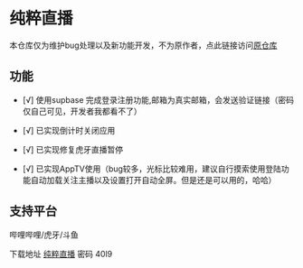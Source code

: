 # 纯粹直播

本仓库仅为维护bug处理以及新功能开发，不为原作者，点此链接访问[原仓库](https://github.com/Jackiu1997/pure_live "pure_live")

## 功能

- [√] 使用supbase 完成登录注册功能,邮箱为真实邮箱，会发送验证链接（密码仅自己可见，开发者我都看不了）

- [√] 已实现倒计时关闭应用

- [√] 已实现修复虎牙直播暂停

- [√] 已实现AppTV使用（bug较多，光标比较难用，建议自行摸索使用登陆功能自动加载关注主播以及设置打开自动全屏。但是还是可以用的，哈哈）

## 支持平台

哔哩哔哩/虎牙/斗鱼

下载地址 [纯粹直播](https://wwvr.lanzouw.com/b01f6rqab)
密码 40l9
